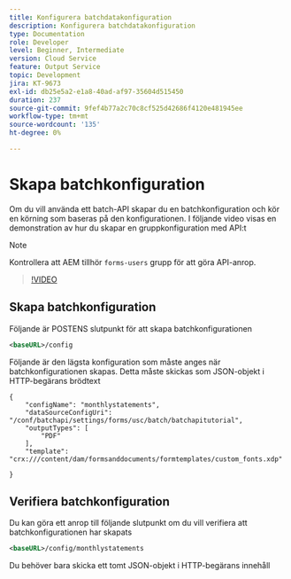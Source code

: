 ```yaml
---
title: Konfigurera batchdatakonfiguration
description: Konfigurera batchdatakonfiguration
type: Documentation
role: Developer
level: Beginner, Intermediate
version: Cloud Service
feature: Output Service
topic: Development
jira: KT-9673
exl-id: db25e5a2-e1a8-40ad-af97-35604d515450
duration: 237
source-git-commit: 9fef4b77a2c70c8cf525d42686f4120e481945ee
workflow-type: tm+mt
source-wordcount: '135'
ht-degree: 0%

---
```


# Skapa batchkonfiguration

Om du vill använda ett batch-API skapar du en batchkonfiguration och kör en körning som baseras på den konfigurationen. I följande video visas en demonstration av hur du skapar en gruppkonfiguration med API:t

>[!NOTE]
>Kontrollera att AEM tillhör ```forms-users``` grupp för att göra API-anrop.


>[!VIDEO](https://video.tv.adobe.com/v/340241?quality=12&learn=on)

## Skapa batchkonfiguration

Följande är POSTENS slutpunkt för att skapa batchkonfigurationen

```xml
<baseURL>/config
```

Följande är den lägsta konfiguration som måste anges när batchkonfigurationen skapas. Detta måste skickas som JSON-objekt i HTTP-begärans brödtext

```
{
	"configName": "monthlystatements",
	"dataSourceConfigUri": "/conf/batchapi/settings/forms/usc/batch/batchapitutorial",
	"outputTypes": [
		"PDF"
	],
	"template": "crx:///content/dam/formsanddocuments/formtemplates/custom_fonts.xdp"

}
```

## Verifiera batchkonfiguration

Du kan göra ett anrop till följande slutpunkt om du vill verifiera att batchkonfigurationen har skapats


```xml
<baseURL>/config/monthlystatements
```

Du behöver bara skicka ett tomt JSON-objekt i HTTP-begärans innehåll
